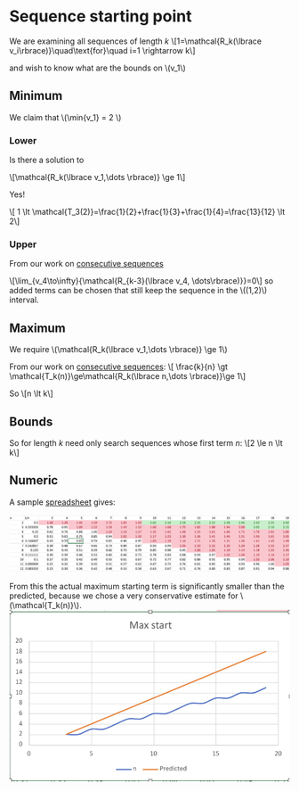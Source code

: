 # Sequence starting point

We are examining all sequences of length *k*
\\[1=\mathcal{R\_k(\lbrace v\_i\rbrace)}\quad\text{for}\quad i=1 \rightarrow k\\]

and wish to know what are the bounds on \\(v\_1\\)

## Minimum

We claim that \\(\min{v\_1} = 2 \\)

### Lower

Is there a solution to

\\[\mathcal{R\_k(\lbrace v\_1,\dots \rbrace)} \ge 1\\]

Yes!

\\[ 1 \lt \mathcal{T\_3(2)}=\frac{1}{2}+\frac{1}{3}+\frac{1}{4}=\frac{13}{12} \lt 2\\]

### Upper

From our work on [consecutive sequences](consecutive.md)

\\[\lim\_{v\_4\to\infty}{\mathcal{R\_{k-3}(\lbrace v\_4, \dots\rbrace)}}=0\\]
so added terms can be chosen that still keep the sequence in the \\((1,2)\\) interval.
## Maximum

We require \\(\mathcal{R\_k(\lbrace v\_1,\dots \rbrace)} \ge 1\\)

From our work on [consecutive sequences](consecutive.md):
\\[ \frac{k}{n} \gt \mathcal{T\_k(n)}\ge\mathcal{R\_k(\lbrace n,\dots \rbrace)}\ge 1\\]

So 
\\[n \lt k\\]

## Bounds

So for length *k* need only search sequences whose first term *n*:
\\[2 \le n \lt k\\] 

## Numeric

A sample [spreadsheet](images/Starting.xlsa) gives:

![](images/Starting.png)

From this the actual maximum starting term is significantly smaller than the predicted, because we chose a very conservative estimate for \\(\mathcal{T\_k(n)}\\).
![](images/ActualStart.png)
